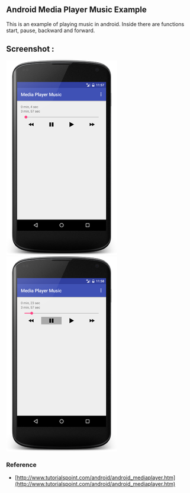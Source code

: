 ## Android Media Player Music Example
This is an example of playing music in android. Inside there are functions start, pause, backward and forward.
## Screenshot :
<img src="screenshot/1.png" width="300">
<img src="screenshot/2.png" width="300">

### Reference
- [http://www.tutorialspoint.com/android/android_mediaplayer.htm](http://www.tutorialspoint.com/android/android_mediaplayer.htm)